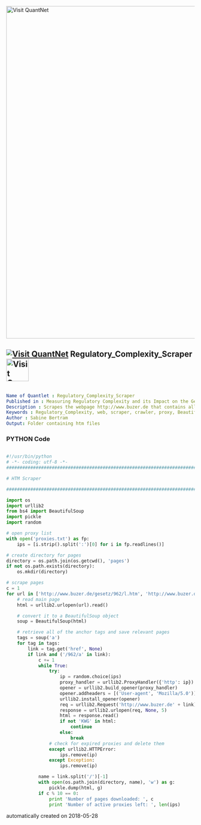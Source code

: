 [<img src="https://github.com/QuantLet/Styleguide-and-FAQ/blob/master/pictures/banner.png" width="888" alt="Visit QuantNet">](http://quantlet.de/)

## [<img src="https://github.com/QuantLet/Styleguide-and-FAQ/blob/master/pictures/qloqo.png" alt="Visit QuantNet">](http://quantlet.de/) **Regulatory_Complexity_Scraper** [<img src="https://github.com/QuantLet/Styleguide-and-FAQ/blob/master/pictures/QN2.png" width="60" alt="Visit QuantNet 2.0">](http://quantlet.de/)

```yaml

Name of Quantlet : Regulatory_Complexity_Scraper
Published in : Measuring Regulatory Complexity and its Impact on the German Banking Sector
Description : Scrapes the webpage http://www.buzer.de that contains all changes to the German Banking Act since 2006.
Keywords : Regulatory_Complexity, web, scraper, crawler, proxy, BeautifulSoup, urllib2
Author : Sabine Bertram
Output: Folder containing htm files

```

### PYTHON Code
```python

#!/usr/bin/python
# -*- coding: utf-8 -*-
################################################################################

# HTM Scraper

################################################################################

import os
import urllib2
from bs4 import BeautifulSoup
import pickle
import random

# open proxy list
with open('proxies.txt') as fp:
    ips = [i.strip().split(':')[0] for i in fp.readlines()]

# create directory for pages
directory = os.path.join(os.getcwd(), 'pages')
if not os.path.exists(directory):
    os.mkdir(directory)

# scrape pages
c = 1
for url in ['http://www.buzer.de/gesetz/962/l.htm', 'http://www.buzer.de/gesetz/962/index.htm']:
    # read main page
    html = urllib2.urlopen(url).read()

    # convert it to a BeautifulSoup object
    soup = BeautifulSoup(html)

    # retrieve all of the anchor tags and save relevant pages
    tags = soup('a')
    for tag in tags:
        link = tag.get('href', None)
        if link and ('/962/a' in link):
            c += 1
            while True:
                try:
                    ip = random.choice(ips)
                    proxy_handler = urllib2.ProxyHandler({'http': ip})
                    opener = urllib2.build_opener(proxy_handler)
                    opener.addheaders = [('User-agent', 'Mozilla/5.0')]
                    urllib2.install_opener(opener)
                    req = urllib2.Request('http://www.buzer.de' + link)
                    response = urllib2.urlopen(req, None, 5)
                    html = response.read()
                    if not 'KWG' in html:
                        continue
                    else:
                        break
                # check for expired proxies and delete them
                except urllib2.HTTPError:
                    ips.remove(ip)
                except Exception:
                    ips.remove(ip)

            name = link.split('/')[-1]
            with open(os.path.join(directory, name), 'w') as g:
                pickle.dump(html, g)
            if c % 10 == 0:
                print 'Number of pages downloaded: ', c
                print 'Number of active proxies left: ', len(ips)

```

automatically created on 2018-05-28